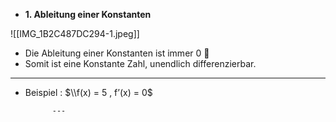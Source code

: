 - **1. Ableitung einer Konstanten**
        
![[IMG_1B2C487DC294-1.jpeg]]
        
- Die Ableitung einer Konstanten ist immer 0 🙂
- Somit ist eine Konstante Zahl, unendlich differenzierbar.
        
---
        
- Beispiel : $\\f(x) = 5 , f’(x) = 0$
        
			---
